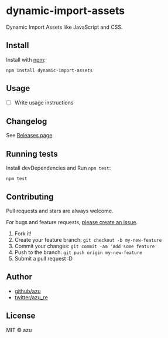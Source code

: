 # dynamic-import-assets

Dynamic Import Assets like JavaScript and CSS.

## Install

Install with [npm](https://www.npmjs.com/):

    npm install dynamic-import-assets

## Usage

- [ ] Write usage instructions

## Changelog

See [Releases page](https://github.com/azu/dynamic-import-assets/releases).

## Running tests

Install devDependencies and Run `npm test`:

    npm test

## Contributing

Pull requests and stars are always welcome.

For bugs and feature requests, [please create an issue](https://github.com/azu/dynamic-import-assets/issues).

1. Fork it!
2. Create your feature branch: `git checkout -b my-new-feature`
3. Commit your changes: `git commit -am 'Add some feature'`
4. Push to the branch: `git push origin my-new-feature`
5. Submit a pull request :D

## Author

- [github/azu](https://github.com/azu)
- [twitter/azu_re](https://twitter.com/azu_re)

## License

MIT © azu
